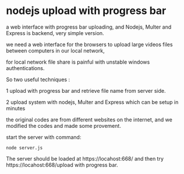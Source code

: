 # nodejs upload with progress bar

a web interface with progress bar uploading, and Nodejs, Multer and Express is backend, very simple version.

we need a web interface for the browsers to upload large videos files between computers in our local network, 

for local network file share is painful with unstable windows authentications.

So two useful techniques :

1 upload with progress bar and retrieve file name from server side.

2 upload system with nodejs, Multer and Express which can be setup in minutes

the original codes are from different websites on the internet, and we modified the codes and made some provement. 

start the server with command:
			

	node server.js 


The server should be loaded at https://locahost:668/ and then try https://locahost:668/upload with progress bar.
